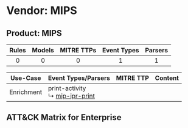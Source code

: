 Vendor: MIPS
============
Product: MIPS
-------------
| Rules | Models | MITRE TTPs | Event Types | Parsers |
|:-----:|:------:|:----------:|:-----------:|:-------:|
|   0   |   0    |     0      |      1      |    1    |

|  Use-Case  | Event Types/Parsers                                                               | MITRE TTP | Content                                      |
|:----------:| --------------------------------------------------------------------------------- | --------- | -------------------------------------------- |
| Enrichment |  print-activity<br> ↳ [mip-ipr-print](Parsers/parserContent_mip-ipr-print.md)<br> |           | [](Rules_Models/r_m_mips_mips_Enrichment.md) |

ATT&CK Matrix for Enterprise
----------------------------
